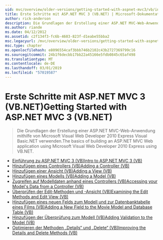 ```yaml
---
uid: mvc/overview/older-versions/getting-started-with-aspnet-mvc3/vb/index
title: Erste Schritte mit ASP.NET MVC 3 (VB.NET) | Microsoft-Dokumentation
author: rick-anderson
description: Die Grundlagen der Erstellung einer ASP.NET MVC-Web-Anwendung mithilfe von Microsoft Visual Web Developer 2010 Express Visual Basic.NET verwenden.
ms.author: riande
ms.date: 04/12/2012
ms.assetid: c2f134f3-fc6b-4603-823f-d1eabe55bba2
msc.legacyurl: /mvc/overview/older-versions/getting-started-with-aspnet-mvc3/vb
msc.type: chapter
ms.openlocfilehash: e8096554caf3bbb746b2102c43b2727369799c16
ms.sourcegitcommit: 24b1f6decbb17bb22a45166e5fdb0845c65af498
ms.translationtype: MT
ms.contentlocale: de-DE
ms.lasthandoff: 03/01/2019
ms.locfileid: "57019587"
---
```

<a name="getting-started-with-aspnet-mvc-3-vbnet"></a><span data-ttu-id="58167-103">Erste Schritte mit ASP.NET MVC 3 (VB.NET)</span><span class="sxs-lookup"><span data-stu-id="58167-103">Getting Started with ASP.NET MVC 3 (VB.NET)</span></span>
====================
> <span data-ttu-id="58167-104">Die Grundlagen der Erstellung einer ASP.NET MVC-Web-Anwendung mithilfe von Microsoft Visual Web Developer 2010 Express Visual Basic.NET verwenden.</span><span class="sxs-lookup"><span data-stu-id="58167-104">The basics of building an ASP.NET MVC Web application using Microsoft Visual Web Developer 2010 Express using VB.NET.</span></span>


- [<span data-ttu-id="58167-105">Einführung zu ASP.NET MVC 3 (VB)</span><span class="sxs-lookup"><span data-stu-id="58167-105">Intro to ASP.NET MVC 3 (VB)</span></span>](intro-to-aspnet-mvc-3.md)
- [<span data-ttu-id="58167-106">Hinzufügen eines Controllers (VB)</span><span class="sxs-lookup"><span data-stu-id="58167-106">Adding a Controller (VB)</span></span>](adding-a-controller.md)
- [<span data-ttu-id="58167-107">Hinzufügen einer Ansicht (VB)</span><span class="sxs-lookup"><span data-stu-id="58167-107">Adding a View (VB)</span></span>](adding-a-view.md)
- [<span data-ttu-id="58167-108">Hinzufügen eines Modells (VB)</span><span class="sxs-lookup"><span data-stu-id="58167-108">Adding a Model (VB)</span></span>](adding-a-model.md)
- [<span data-ttu-id="58167-109">Zugreifen auf Modelldaten anhand eines Controllers (VB)</span><span class="sxs-lookup"><span data-stu-id="58167-109">Accessing your Model's Data from a Controller (VB)</span></span>](accessing-your-models-data-from-a-controller.md)
- [<span data-ttu-id="58167-110">Überprüfen der Edit-Methoden und -Ansicht (VB)</span><span class="sxs-lookup"><span data-stu-id="58167-110">Examining the Edit Methods and Edit View (VB)</span></span>](examining-the-edit-methods-and-edit-view.md)
- [<span data-ttu-id="58167-111">Hinzufügen eines neuen Felds zum Modell und zur Datenbanktabelle eines Films (VB)</span><span class="sxs-lookup"><span data-stu-id="58167-111">Adding a New Field to the Movie Model and Database Table (VB)</span></span>](adding-a-new-field.md)
- [<span data-ttu-id="58167-112">Hinzufügen der Überprüfung zum Modell (VB)</span><span class="sxs-lookup"><span data-stu-id="58167-112">Adding Validation to the Model (VB)</span></span>](adding-validation-to-the-model.md)
- [<span data-ttu-id="58167-113">Optimieren der Methoden „Details“ und „Delete“ (VB)</span><span class="sxs-lookup"><span data-stu-id="58167-113">Improving the Details and Delete Methods (VB)</span></span>](improving-the-details-and-delete-methods.md)
